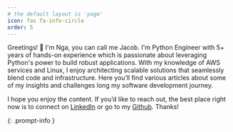 ```yaml
---
# the default layout is 'page'
icon: fas fa-info-circle
order: 5
---
```


Greetings! 👋 I'm Nga, you can call me Jacob. I'm Python Engineer with 5+ years of hands-on experience which is passionate about leveraging Python's power to build robust applications. With my knowledge of AWS services and Linux, I enjoy architecting scalable solutions that seamlessly blend code and infrastructure. Here you’ll find various articles about some of my insights and challenges long my software development journey.

I hope you enjoy the content. If you’d like to reach out, the best place right now is to connect on [LinkedIn](https://www.linkedin.com/in/ngahoangvan/) or go to my [Github](https://github.com/ngahoangvan). Thanks!

{: .prompt-info }